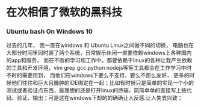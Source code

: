 # 在次相信了微软的黑科技

### Ubuntu bash On Windows 10

过去的几年， 我一直在windows 和 Ubuntu Linux之间做不同的切换， 电脑也在大部分时间里同时装了两个系统，日常娱乐休闲一直要依赖windows上各种国内的app和服务， 而在不断的学习和工作中，都要依赖于linux的各种让我产生依赖的工具和开发环境，vim grep gcc python nodejs等等工具都会在工作学习中时不时的需要用到， 而他们在windows下要么不支持，要么不那么友好， 更多的时候他们往往和巨大且臃肿的IDE绑定在一起；比如有时候只是简单的实现一个小的测试或者验证点东西，最理想的还是打开linux的终端，简简单单的直接写上些代码、验证、输出；可是这在windows下却的的确确让人反感.让人失去兴致；